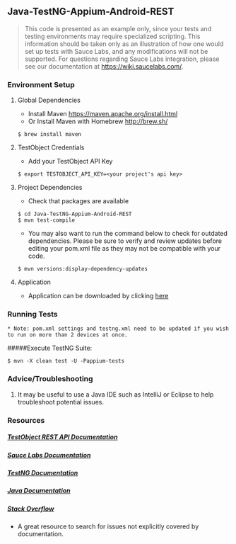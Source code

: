 ## Java-TestNG-Appium-Android-REST

>This code is presented as an example only, since your tests and testing environments may require specialized scripting. This information should be taken only as an
>illustration of how one would set up tests with Sauce Labs, and any modifications will not be supported. For questions regarding Sauce Labs integration, please see 
>our documentation at https://wiki.saucelabs.com/.

### Environment Setup

1. Global Dependencies
    * Install Maven
    	https://maven.apache.org/install.html
    * Or Install Maven with Homebrew
    	http://brew.sh/
    ```
    $ brew install maven
    ```
2. TestObject Credentials
    * Add your TestObject API Key
    ```
    $ export TESTOBJECT_API_KEY=<your project's api key>
    ```

3. Project Dependencies
    * Check that packages are available
    ```
    $ cd Java-TestNG-Appium-Android-REST
    $ mvn test-compile
    ```
    * You may also want to run the command below to check for outdated dependencies. Please be sure to verify and review updates before editing your pom.xml file as they may not be compatible with your code.
    ```
    $ mvn versions:display-dependency-updates
    ```
4. Application
    * Application can be downloaded by clicking [here](https://github.com/testobject/calculator-test-gradle/blob/master/Calculator_2.0.apk)
    
### Running Tests
	* Note: pom.xml settings and testng.xml need to be updated if you wish to run on more than 2 devices at once.

#####Execute TestNG Suite:
```
$ mvn -X clean test -U -Pappium-tests
```

### Advice/Troubleshooting
1. It may be useful to use a Java IDE such as IntelliJ or Eclipse to help troubleshoot potential issues. 

### Resources
##### [TestObject REST API Documentation](https://api.testobject.com/)

##### [Sauce Labs Documentation](https://wiki.saucelabs.com/)

##### [TestNG Documentation](http://testng.org/doc/documentation-main.html)

##### [Java Documentation](https://docs.oracle.com/javase/7/docs/api/)

##### [Stack Overflow](http://stackoverflow.com/)
* A great resource to search for issues not explicitly covered by documentation.







